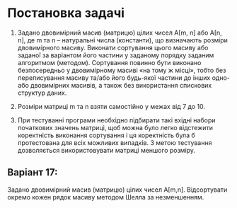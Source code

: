 # Постановка задачі

1. Задано двовимірний масив (матрицю) цілих чисел А[m, n] або А[n, n], де m та n – натуральні числа (константи), що визначають розміри двовимірного масиву. Виконати сортування цього масиву або заданої за варіантом його частини у заданому порядку заданим алгоритмом (методом).
Сортування повинно бути виконано безпосередньо у двовимірному масиві «на тому ж місці», тобто без переписування масиву та/або його будь-якої частини до інших одно- або двовимірних масивів, а також без використання спискових структур даних.

2. Розміри матриці m та n взяти самостійно у межах від 7 до 10.

3. При тестуванні програми необхідно підбирати такі вхідні набори початкових значень матриці, щоб можна було легко відстежити коректність виконання сортування і ця коректність була б протестована для всіх можливих випадків. З метою тестування дозволяється використовувати матриці меншого розміру.



## Варіант 17: 

Задано двовимірний масив (матрицю) цілих чисел А[m,n]. Відсортувати окремо кожен рядок масиву методом Шелла за незменшенням.
